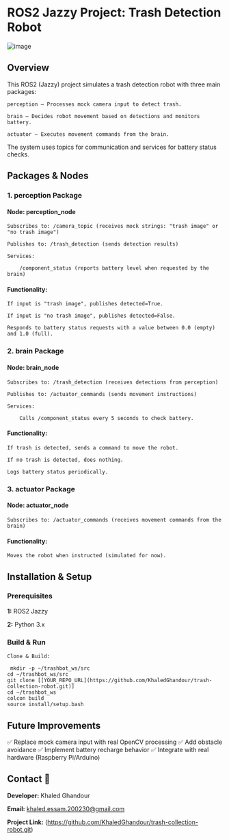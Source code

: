
# ROS2 Jazzy Project: Trash Detection Robot

![image](https://github.com/user-attachments/assets/11842f1f-3047-40e7-85f5-580d4c83c5cc)


## Overview

This ROS2 (Jazzy) project simulates a trash detection robot with three main packages:

    perception – Processes mock camera input to detect trash.

    brain – Decides robot movement based on detections and monitors battery.

    actuator – Executes movement commands from the brain.

The system uses topics for communication and services for battery status checks.
## Packages & Nodes
### 1. perception Package

#### Node: perception_node

    Subscribes to: /camera_topic (receives mock strings: "trash image" or "no trash image")

    Publishes to: /trash_detection (sends detection results)

    Services:

        /component_status (reports battery level when requested by the brain)

#### Functionality:

    If input is "trash image", publishes detected=True.

    If input is "no trash image", publishes detected=False.

    Responds to battery status requests with a value between 0.0 (empty) and 1.0 (full).

### 2. brain Package

#### Node: brain_node

    Subscribes to: /trash_detection (receives detections from perception)

    Publishes to: /actuator_commands (sends movement instructions)

    Services:

        Calls /component_status every 5 seconds to check battery.

#### Functionality:

    If trash is detected, sends a command to move the robot.

    If no trash is detected, does nothing.

    Logs battery status periodically.

### 3. actuator Package

#### Node: actuator_node

    Subscribes to: /actuator_commands (receives movement commands from the brain)

#### Functionality:

    Moves the robot when instructed (simulated for now).



## Installation & Setup
### Prerequisites

   **1:** ROS2 Jazzy

   **2:** Python 3.x

### Build & Run

    Clone & Build:

     mkdir -p ~/trashbot_ws/src
    cd ~/trashbot_ws/src
    git clone [[YOUR_REPO_URL](https://github.com/KhaledGhandour/trash-collection-robot.git)]
    cd ~/trashbot_ws
    colcon build
    source install/setup.bash







## Future Improvements

✅ Replace mock camera input with real OpenCV processing
✅ Add obstacle avoidance
✅ Implement battery recharge behavior
✅ Integrate with real hardware (Raspberry Pi/Arduino)











## Contact 📧

**Developer:**  Khaled Ghandour

**Email:** khaled.essam.200230@gmail.com

**Project Link:** (https://github.com/KhaledGhandour/trash-collection-robot.git)




